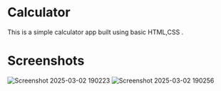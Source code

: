 # Calculator
This is a simple calculator app built using basic HTML,CSS .
# Screenshots
![Screenshot 2025-03-02 190223](https://github.com/user-attachments/assets/d3fb4613-5259-46a7-8408-b493658b3486)
![Screenshot 2025-03-02 190256](https://github.com/user-attachments/assets/fbcf8c38-9261-46f1-8b33-fc994ebc080e)
